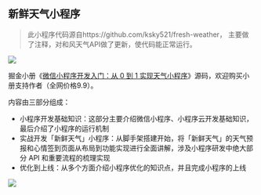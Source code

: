 ## 新鲜天气小程序

> 此小程序代码源自https://github.com/ksky521/fresh-weather， 主要做了注释，对和风天气API做了更新，使代码能正常运行。

![](./qrcode.jpg)

掘金小册《[微信小程序开发入门：从 0 到 1 实现天气小程序](https://juejin.im/book/5b70f101e51d456669381803/)》源码，欢迎购买小册支持作者（全网价格9.9）。



内容由三部分组成：

* 小程序开发基础知识：这部分主要介绍微信小程序、小程序云开发基础知识，最后介绍了小程序的运行机制
* 实战开发「新鲜天气」小程序：从脚手架搭建开始，将「新鲜天气」的天气预报和心情签到页面从布局到功能实现进行全面讲解，涉及小程序研发中绝大部分 API 和重要流程的梳理实现
* 优化到上线：从多个方面介绍小程序优化的知识点，并且完成小程序的上线

![](https://user-gold-cdn.xitu.io/2018/8/27/1657b37b54c56142?imageView2/0/w/1280/h/960/format/webp/ignore-error/1)
